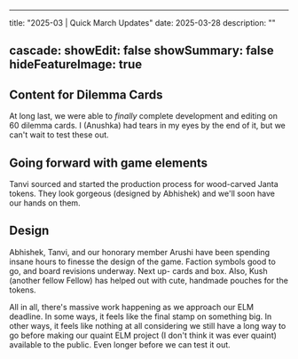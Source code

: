 
---
title: "2025-03 | Quick March Updates"
date: 2025-03-28
description: ""

cascade:
  showEdit: false
  showSummary: false
  hideFeatureImage: true
---
##  Content for Dilemma Cards
At long last, we were able to _finally_ complete development and editing on 60 dilemma cards. I (Anushka) had tears in my eyes by the end of it, but we can't wait to test these out. 

## Going forward with game elements
Tanvi sourced and started the production process for wood-carved Janta tokens. They look gorgeous (designed by Abhishek) and we'll soon have our hands on them.

##  Design
Abhishek, Tanvi, and our honorary member Arushi have been spending insane hours to finesse the design of the game. Faction symbols good to go, and board revisions underway. Next up- cards and box. Also, Kush (another fellow Fellow) has helped out with cute, handmade pouches for the tokens.

All in all, there's massive work happening as we approach our ELM deadline. In some ways, it feels like the final stamp on something big. In other ways, it feels like nothing at all considering we still have a long way to go before making our quaint ELM project (I don't think it was ever quaint) available to the public. Even longer before we can test it out. 
